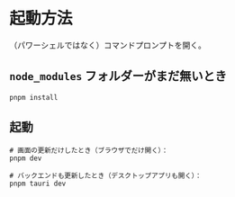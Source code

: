 # 起動方法

（パワーシェルではなく）コマンドプロンプトを開く。  

## `node_modules` フォルダーがまだ無いとき

```shell
pnpm install
```


## 起動

```shell
# 画面の更新だけしたとき（ブラウザでだけ開く）：
pnpm dev

# バックエンドも更新したとき（デスクトップアプリも開く）：
pnpm tauri dev
```
